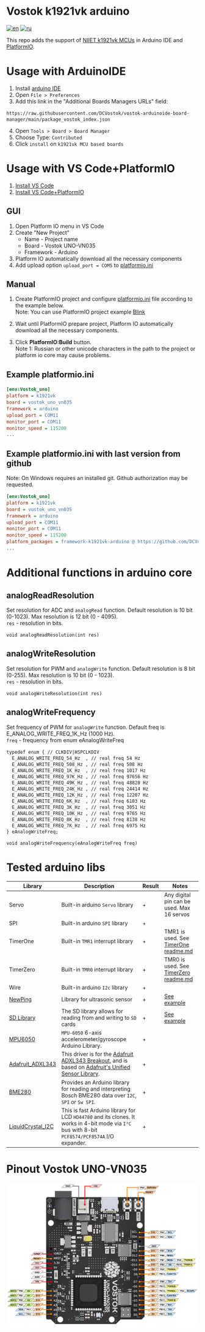 
# Vostok k1921vk arduino
[![en](https://img.shields.io/badge/lang-en-red.svg)](README.md)
[![ru](https://img.shields.io/badge/lang-ru-green.svg)](README.ru.md)


This repo adds the support of [NIIET k1921vk MCUs](https://niiet.ru/product-category/chips/microcont/risc-32-bit/) in Arduino IDE and [PlatformIO](http://platformio.org).


# Usage with ArduinoIDE
1. Install [arduino IDE](https://www.arduino.cc/en/software)
2. Open `File > Preferences`
3. Add this link in the "Additional Boards Managers URLs" field:
```
https://raw.githubusercontent.com/DCVostok/vostok-arduinoide-board-manager/main/package_vostok_index.json
```
4. Open `Tools > Board > Board Manager`
5. Choose Type: `Contributed`
6. Click `install` on `k1921vk MCU based boards`
# Usage with VS Code+PlatformIO
1. [Install VS Code](https://code.visualstudio.com/)  
2. [Install VS Code+PlatformIO](https://docs.platformio.org/en/latest/integration/ide/vscode.html#ide-vscode)
## GUI

1. Open Platform IO menu in VS Code
2. Create "New Project"
    * Name - Project name
    * Board - Vostok UNO-VN035
    * Framework - Arduino
3. Platform IO automatically download all the necessary components
4. Add upload option `upload_port = COM5` to [platformio.ini](http://docs.platformio.org/page/projectconf.html)
## Manual

1. Create PlatformIO project and configure [platformio.ini](http://docs.platformio.org/page/projectconf.html) file according to the example below.  
Note: You can use PlatformIO project example [Blink](examples/Platformio/Blink)

2. Wait until PlatformIO prepare project, Platform IO automatically download all the necessary components.

3. Click **PlatformIO:Build** button.  
Note 1: Russian or other unicode characters in the path to the project or platform io core may cause problems.  
## Example platformio.ini 
```ini
[env:Vostok_uno]
platform = k1921vk
board = vostok_uno_vn035
framework = arduino
upload_port = COM11
monitor_port = COM11
monitor_speed = 115200
...
```

## Example platformio.ini with last version from github
Note: On Windows requires an installed git. Github authorization may be requested.  
```ini
[env:Vostok_uno]
platform = k1921vk
board = vostok_uno_vn035
framework = arduino
upload_port = COM11
monitor_port = COM11
monitor_speed = 115200
platform_packages = framework-k1921vk-arduino @ https://github.com/DCVostok/vostok-1-frmwrk-vn-arduino#main
...
```

# Additional functions in arduino core
## analogReadResolution
Set resolution for ADC and `analogRead` function. Default resolution is 10 bit (0-1023). Max resolution is 12 bit (0 - 4095).  
`res` - resolution in bits.

```
void analogReadResolution(int res)
```

## analogWriteResolution
Set resolution for PWM and `analogWrite` function. Default resolution is 8 bit (0-255). Max resolution is 10 bit (0 - 1023).  
`res` - resolution in bits.

```
void analogWriteResolution(int res)
```

## analogWriteFrequency
Set frequency of PWM for `analogWrite` function. Default freq is E_ANALOG_WRITE_FREQ_1K_Hz (1000 Hz).  
`freq` - frequency from enum eAnalogWriteFreq

```
typedef enum { // CLKDIV|HSPCLKDIV
  E_ANALOG_WRITE_FREQ_54_Hz  , // real freq 54 Hz
  E_ANALOG_WRITE_FREQ_508_Hz , // real freq 508 Hz
  E_ANALOG_WRITE_FREQ_1K_Hz  , // real freq 1017 Hz
  E_ANALOG_WRITE_FREQ_97K_Hz , // real freq 97656 Hz
  E_ANALOG_WRITE_FREQ_49K_Hz , // real freq 48828 Hz
  E_ANALOG_WRITE_FREQ_24K_Hz , // real freq 24414 Hz
  E_ANALOG_WRITE_FREQ_12K_Hz , // real freq 12207 Hz
  E_ANALOG_WRITE_FREQ_6K_Hz  , // real freq 6103 Hz
  E_ANALOG_WRITE_FREQ_3K_Hz  , // real freq 3051 Hz
  E_ANALOG_WRITE_FREQ_10K_Hz , // real freq 9765 Hz
  E_ANALOG_WRITE_FREQ_8K_Hz  , // real freq 8138 Hz
  E_ANALOG_WRITE_FREQ_7K_Hz  , // real freq 6975 Hz
} eAnalogWriteFreq;
```

```
void analogWriteFrequency(eAnalogWriteFreq freq)
```

# Tested arduino libs

|Library|Description|Result|Notes|
|---------|---------|------|-----|
|Servo|Built-in arduino `Servo` library|+|Any digital pin can be used. Max 16 servos|
|SPI|Built-in arduino `SPI` library|+|  |
|TimerOne|Built-in `TMR1` interrupt library|+|TMR1 is used. See [TimerOne readme.md](libraries/TimerOne/readme.md)|
|TimerZero|Built-in `TMR0` interrupt library|+|TMR0 is used. See [TimerZero readme.md](libraries/TimerZero/readme.md)|
|Wire|Built-in arduino `I2c` library|+||
|[NewPing](https://bitbucket.org/teckel12/arduino-new-ping/src/master/)|Library for ultrasonic sensor|+|[See example](examples/Platformio/NewPing)|
|[SD Library](https://www.arduino.cc/en/Reference/SD)|The SD library allows for reading from and writing to `SD` cards|+|[See example](examples/Platformio/SD_card)|
|[MPU6050](https://github.com/electroniccats/mpu6050)|`MPU-6050` 6-axis accelerometer/gyroscope Arduino Library.|+|  |
|[Adafruit_ADXL343](https://github.com/adafruit/Adafruit_ADXL343)|This driver is for the [Adafruit ADXL343 Breakout](http://www.adafruit.com/products/), and is based on [Adafruit's Unified Sensor Library](https://github.com/adafruit/Adafruit_Sensor).|+|  |
|[BME280](https://github.com/finitespace/BME280)|Provides an Arduino library for reading and interpreting Bosch BME280 data over `I2C`, `SPI` or `Sw SPI`.|+|  |
|[LiquidCrystal_I2C](https://github.com/enjoyneering/LiquidCrystal_I2C)|This is fast Arduino library for LCD `HD44780` and its clones. It works in 4-bit mode via `I²C` bus with 8-bit `PCF8574/PCF8574A` I/O expander.|+|  |


# Pinout Vostok UNO-VN035
![Pinout Vostok UNO-VN035](doc/Pinout_VostokUnoVN035.png)